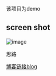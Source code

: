 该项目为demo

## screen shot


![image](http://7xpas5.com1.z0.glb.clouddn.com/mosaic_sketch?imageView/1/w/375/h/667)

思路

[博客链接blog](http://mikora.github.io/2016/04/27/iOS利用高斯模糊做涂抹和马赛克效果/)